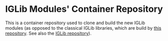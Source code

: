 
# IGLib Modules' Container Repository

This is a container repository used to clone and build the new IGLib modules (as opposed to the classical IGLib libraries, which are build by [this repository](https://github.com/ajgorhoe/iglibcontainer). See also the [IGLib repository](https://github.com/ajgorhoe/IGLib.workspace.base.iglib)).
